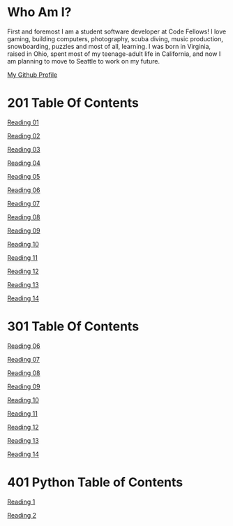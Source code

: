 # Who Am I?
First and foremost I am a student software developer at Code Fellows! I love gaming, building computers, photography, scuba diving, music production, snowboarding, puzzles and most of all, learning. I was born in Virginia, raised in Ohio, spent most of my teenage-adult life in California, and now I am planning to move to Seattle to work on my future.

[My Github Profile](https://github.com/LeeThomas13)



# 201 Table Of Contents

[Reading 01](https://leethomas13.github.io/reading-notes/Reading-Notes/reading-01)

[Reading 02](https://leethomas13.github.io/reading-notes/Reading-Notes/reading-02)

[Reading 03](https://leethomas13.github.io/reading-notes/Reading-Notes/reading-03)

[Reading 04](https://leethomas13.github.io/reading-notes/Reading-Notes/reading-04)

[Reading 05](https://leethomas13.github.io/reading-notes/Reading-Notes/reading-05)

[Reading 06](https://leethomas13.github.io/reading-notes/Reading-Notes/reading-06)

[Reading 07](https://leethomas13.github.io/reading-notes/Reading-Notes/reading-07)

[Reading 08](https://leethomas13.github.io/reading-notes/Reading-Notes/reading-08)

[Reading 09](https://leethomas13.github.io/reading-notes/Reading-Notes/reading-09)

[Reading 10](https://leethomas13.github.io/reading-notes/Reading-Notes/reading-10)

[Reading 11](https://leethomas13.github.io/reading-notes/Reading-Notes/reading-11)

[Reading 12](https://leethomas13.github.io/reading-notes/Reading-Notes/reading-12)

[Reading 13](https://leethomas13.github.io/reading-notes/Reading-Notes/reading-13)

[Reading 14](https://leethomas13.github.io/reading-notes/Reading-Notes/reading-14)

# 301 Table Of Contents

[Reading 06](https://leethomas13.github.io/reading-notes/301-Reading-Notes/reading-06)

[Reading 07](https://leethomas13.github.io/reading-notes/301-Reading-Notes/reading-07)

[Reading 08](https://leethomas13.github.io/reading-notes/301-Reading-Notes/reading-08)

[Reading 09](https://leethomas13.github.io/reading-notes/301-Reading-Notes/reading-09)

[Reading 10](https://leethomas13.github.io/reading-notes/301-Reading-Notes/reading-10)

[Reading 11](https://leethomas13.github.io/reading-notes/301-Reading-Notes/reading-11)

[Reading 12](https://leethomas13.github.io/reading-notes/301-Reading-Notes/reading-12)

[Reading 13](https://leethomas13.github.io/reading-notes/301-Reading-Notes/reading-13)

[Reading 14](https://leethomas13.github.io/reading-notes/301-Reading-Notes/reading-14)

# 401 Python Table of Contents

[Reading 1]((https://leethomas13.github.io/reading-notes/401-python-reading-notes/reading-01))

[Reading 2]((https://leethomas13.github.io/reading-notes/401-python-reading-notes/reading-02))